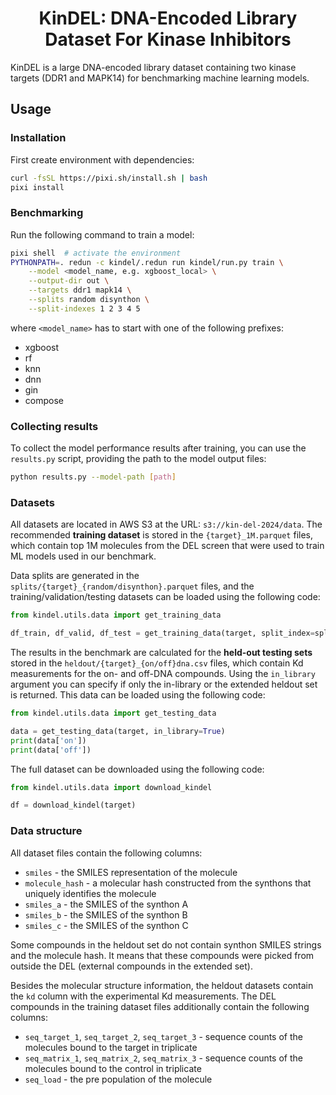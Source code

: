 <div style="text-align: center">
<h1>KinDEL: DNA-Encoded Library Dataset For Kinase Inhibitors</h1>
</div>

KinDEL is a large DNA-encoded library dataset containing two kinase
targets (DDR1 and MAPK14) for benchmarking machine learning models.

## Usage

### Installation

First create environment with dependencies:

```bash
curl -fsSL https://pixi.sh/install.sh | bash
pixi install
```

### Benchmarking

Run the following command to train a model:

```bash
pixi shell  # activate the environment
PYTHONPATH=. redun -c kindel/.redun run kindel/run.py train \
    --model <model_name, e.g. xgboost_local> \
    --output-dir out \
    --targets ddr1 mapk14 \
    --splits random disynthon \
    --split-indexes 1 2 3 4 5
```

where `<model_name>` has to start with one of the following prefixes:
* xgboost
* rf
* knn
* dnn
* gin
* compose

### Collecting results

To collect the model performance results after training, you
can use the `results.py` script, providing the path to the
model output files:

```bash
python results.py --model-path [path]
```

### Datasets

All datasets are located in AWS S3 at the URL: `s3://kin-del-2024/data`.
The recommended **training dataset** is stored in the `{target}_1M.parquet`
files, which contain top 1M molecules from the DEL screen that were used to
train ML models used in our benchmark.

Data splits are generated in the `splits/{target}_{random/disynthon}.parquet` files,
and the training/validation/testing datasets can be loaded using the
following code:

```python
from kindel.utils.data import get_training_data

df_train, df_valid, df_test = get_training_data(target, split_index=split_index)
```

The results in the benchmark are calculated for the **held-out testing sets** stored
in the `heldout/{target}_{on/off}dna.csv` files, which contain Kd measurements
for the on- and off-DNA compounds. Using the `in_library` argument you can specify
if only the in-library or the extended heldout set is returned. This data can be
loaded using the following code:

```python
from kindel.utils.data import get_testing_data

data = get_testing_data(target, in_library=True)
print(data['on'])
print(data['off'])
```

The full dataset can be downloaded using the following code:

```python
from kindel.utils.data import download_kindel

df = download_kindel(target)
```

### Data structure

All dataset files contain the following columns:
- `smiles` - the SMILES representation of the molecule
- `molecule_hash` - a molecular hash constructed from the synthons that uniquely identifies the molecule
- `smiles_a` - the SMILES of the synthon A
- `smiles_b` - the SMILES of the synthon B
- `smiles_c` - the SMILES of the synthon C

Some compounds in the heldout set do not contain synthon SMILES
strings and the molecule hash. It means that these compounds
were picked from outside the DEL (external compounds in the
extended set).

Besides the molecular structure information, the heldout datasets
contain the `kd` column with the experimental Kd measurements.
The DEL compounds in the training dataset files additionally
contain the following columns:
- `seq_target_1`, `seq_target_2`, `seq_target_3` - sequence counts of the molecules bound to the target in triplicate
- `seq_matrix_1`, `seq_matrix_2`, `seq_matrix_3` - sequence counts of the molecules bound to the control in triplicate
- `seq_load` - the pre population of the molecule

